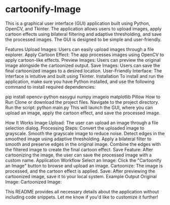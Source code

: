# cartoonify-Image
This is a graphical user interface (GUI) application built using Python, OpenCV, and Tkinter. The application allows users to upload images, apply cartoon effects using bilateral filtering and adaptive thresholding, and save the processed images. The GUI is designed to be simple and user-friendly.

Features
Upload Images: Users can easily upload images through a file explorer.
Apply Cartoon Effect: The app processes images using OpenCV to apply cartoon-like effects.
Preview Images: Users can preview the original image alongside the cartoonized output.
Save Images: Users can save the final cartoonized images to a desired location.
User-Friendly Interface: The interface is intuitive and built using Tkinter.
Installation
To install and run the application, make sure you have Python installed, and use the following command to install required dependencies:

pip install opencv-python easygui numpy imageio matplotlib Pillow
How to Run
Clone or download the project files.
Navigate to the project directory.
Run the script:
python main.py
This will launch the GUI, where you can upload an image, apply the cartoon effect, and save the processed image.

How It Works
Image Upload: The user can upload an image through a file selection dialog.
Processing Steps:
Convert the uploaded image to grayscale.
Smooth the grayscale image to reduce noise.
Detect edges in the smoothed image using adaptive thresholding.
Apply a bilateral filter to smooth and preserve edges in the original image.
Combine the edges with the filtered image to create the final cartoon effect.
Save Feature: After cartoonizing the image, the user can save the processed image with a custom name.
Application Workflow
Select an Image: Click the "Cartoonify an Image" button to browse and upload an image.
Cartoonize: The image is processed, and the cartoon effect is applied.
Save: After previewing the cartoonized image, save it to your local system.
Example Output
Original Image:
Cartoonized Image:

This README provides all necessary details about the application without including code snippets. Let me know if you'd like to customize it further!






